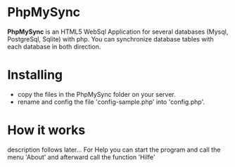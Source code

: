 PhpMySync 
===================== 
**PhpMySync** is an HTML5 WebSql Application for several databases (Mysql, PostgreSql, Sqlite) with php. You can synchronize database tables with each database in both direction.

Installing
==========

- copy the files in the PhpMySync folder on your server.  
- rename and config the file 'config-sample.php' into 'config.php'.

How it works
==========

description follows later...
For Help you can start the program and call the menu 'About' and afterward call the function 'Hilfe'

